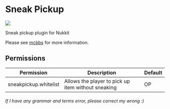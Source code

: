 # Sneak Pickup
[![](https://i.loli.net/2019/09/02/13aYwvFSdM4lB9s.gif)](http://www.mcbbs.net/thread-910961-1-1.html "潜行拾物")

Sneak pickup plugin for Nukkit

Please see [mcbbs](http://www.mcbbs.net/thread-910961-1-1.html) for more information.
## Permissions
| Permission | Description | Default |
| - | - | - |
| sneakpickup.whitelist | Allows the player to pick up item without sneaking | OP |
###### If I have any grammar and terms error, please correct my wrong :)
